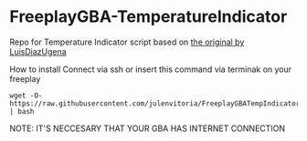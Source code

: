 # FreeplayGBA-TemperatureIndicator

Repo for Temperature Indicator script based on [the original by LuisDiazUgena](https://github.com/LuisDiazUgena/temperatureMonitor)

How to install
Connect via ssh or insert this command  via terminak on your freeplay

    wget -O- https://raw.githubusercontent.com/julenvitoria/FreeplayGBATempIndicatorAddon/master/InstallTempIndicator.sh | bash


NOTE: IT'S NECCESARY THAT YOUR GBA HAS INTERNET CONNECTION